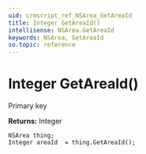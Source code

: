 ```yaml
---
uid: crmscript_ref_NSArea_GetAreaId
title: Integer GetAreaId()
intellisense: NSArea.GetAreaId
keywords: NSArea, GetAreaId
so.topic: reference
---
```


# Integer GetAreaId()

Primary key

**Returns:** Integer

```crmscript
NSArea thing;
Integer areaId  = thing.GetAreaId();
```

